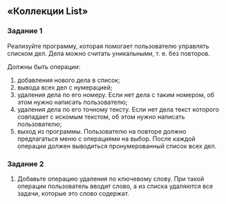##  «Коллекции List»

### Задание 1 

Реализуйте программу, которая помогает пользователю управлять списком дел. Дела можно считать уникальными, т. 
е. без повторов.

Должны быть операции:

1. добавления нового дела в список;
2. вывода всех дел с нумерацией;
3. удаления дела по его номеру. Если нет дела с таким номером, об этом нужно написать пользователю;
4. удаления дела по его точному тексту. Если нет дела текст которого совпадает с искомым текстом, об этом  нужно написать пользователю;
5. выход из программы.
Пользователю на повторе должно предлагаться меню с операциями на выбор. После каждой операции должен 
выводиться пронумерованный список всех дел.

### Задание 2

1. Добавьте операцию удаления по ключевому слову. При такой 
операции пользователь вводит слово, а из списка удаляются 
все задачи, которые это слово содержат.